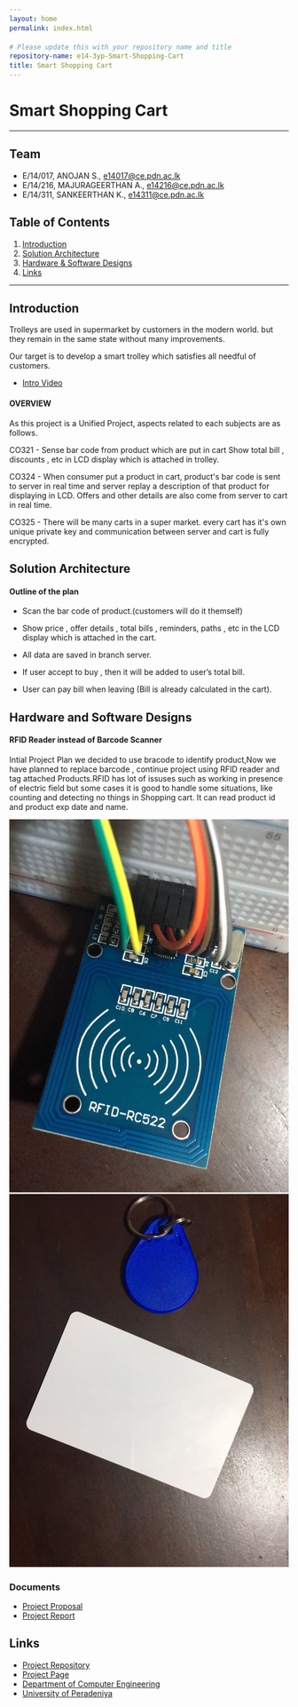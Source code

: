 ```yaml
---
layout: home
permalink: index.html

# Please update this with your repository name and title
repository-name: e14-3yp-Smart-Shopping-Cart
title: Smart Shopping Cart
---
```


[comment]: # "This is the standard layout for the project, but you can clean this and use your own template"

# Smart Shopping Cart

---

## Team
-  E/14/017, ANOJAN S., [e14017@ce.pdn.ac.lk](mailto:e14017@ce.pdn.ac.lk)
-  E/14/216, MAJURAGEERTHAN A., [e14216@ce.pdn.ac.lk](mailto:e14216@ce.pdn.ac.lk)
-  E/14/311, SANKEERTHAN K., [e14311@ce.pdn.ac.lk](mailto:e14311@ce.pdn.ac.lk)

## Table of Contents
1. [Introduction](#introduction)
2. [Solution Architecture](#solution-architecture )
3. [Hardware & Software Designs](#hardware-and-software-designs)
4. [Links](#links)

---

## Introduction

Trolleys are used in supermarket by customers in the modern world. but they remain in the same state without many improvements.

Our target is to develop a smart trolley which satisfies all needful of customers.  

- [Intro Video](https://youtu.be/WKlyglYFiss)

#### OVERVIEW
As this project is a Unified Project, aspects related to each subjects are as follows.

 

CO321 - Sense bar code from product which are put in cart
Show total bill , discounts , etc in LCD display which is attached in trolley.  

CO324 - When consumer put a product in cart, product's  bar code is sent to server in real time and server replay a description of that product for displaying in LCD.
Offers and other details are also come from server to cart in real time.  

CO325 - There will be many carts in a super market. every cart has it's own unique private key and communication between server and cart is fully encrypted.


## Solution Architecture

#### Outline of the plan
 
- Scan the bar code of product.(customers will do it themself)

- Show price , offer details , total bills , reminders, paths , etc in the LCD display which is attached in the cart.

- All data are saved in branch server.

- If user accept to buy , then it will be added to user’s total bill.

- User can pay bill when leaving (Bill is already calculated in the cart).

## Hardware and Software Designs

#### RFID  Reader instead of Barcode Scanner
  
Intial Project Plan we decided to use bracode to identify product,Now we have planned to replace barcode , continue project using RFID reader and tag attached Products.RFID has lot of issuses such as working in presence of electric field but some cases  it is good to handle some situations, like counting and detecting no things in Shopping cart. It can read product id and product exp date and name.  

![RFID](data/images/1.jpeg)  
![RFID](data/images/2.jpeg)  

### Documents  
- [Project Proposal](data/documents/1.pdf)  
- [Project Report](data/documents/2.pdf)

## Links

- <a href = "https://github.com/cepdnaclk/e14-3yp-Smart-Shopping-Cart" target = "_blank">Project Repository</a>
- <a href = "https://cepdnaclk.github.io/e14-3yp-Smart-Shopping-Cart/" target = "_blank">Project Page</a>
- <a href = "http://www.ce.pdn.ac.lk/" target = "_blank">Department of Computer Engineering</a>
- <a href = "https://ce.pdn.ac.lk/" target = "_blank">University of Peradeniya</a>


[//]: # (Please refer this to learn more about Markdown syntax)
[//]: # (https://github.com/adam-p/markdown-here/wiki/Markdown-Cheatsheet)

